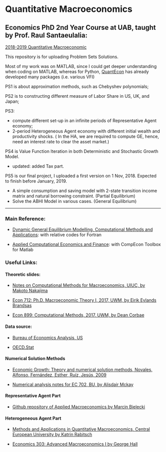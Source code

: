 # Quantitative Macroeconomics

## Economics PhD 2nd Year Course at UAB, taught by Prof. Raul Santaeulalia:
[2018-2019 Quantitative Macroeconomic](http://r-santaeulalia.net/Quantitative-Macro-F18-UnitI.html)

This repository is for uploading Problem Sets Solutions.

Most of my work was on MATLAB, since I could get deeper understanding when coding on MATLAB, whereas for Python,
[QuantEcon](https://lectures.quantecon.org/py/index.html) has already developed many packages (i.e. various VFI)

PS1 is about approximation methods, such as Chebyshev polynomials;  

PS2 is to constructing different measure of Labor Share in US, UK, and Japan;

PS3:
- compute different set-up in an infinite periods of Representative Agent economy;
- 2-period Heterogeneous Agent economy with different initial wealth and productivity shocks. ( In the HA, we are required to compute GE, hence, need an interest rate to clear the asset market.)

PS4 is Value Function Iteration in both Deterministic and Stochastic Growth Model.
- updated: added Tax part.

PS5 is our final project, I uploaded a first version on 1 Nov, 2018. Expected to finish before January, 2019.
- A simple consumption and saving model with 2-state transition income matrix and natural borrowing constraint. (Partial Equilibrium)
- Solve the ABHI Model in various cases. (General Equilibrium)

---

### Main Reference:
- [Dynamic General Equilibrium Modelling, Computational Methods and Applications](https://www.wiwi.uni-augsburg.de/vwl/maussner/dge_buch/dge_book_2ed/downloads_2nd/): with relative codes for Fortran

- [Applied Computational Economics and Finance](http://www4.ncsu.edu/unity/users/p/pfackler/www/compecon/): with CompEcon Toolbox for Matlab

### Useful Links:

#### Theoretic slides:
- [Notes on Computational Methods for Macroeconomics, UIUC, by Makoto Nakajima](https://sites.google.com/site/makotonakajima/notes)

- [Econ 712: Ph.D. Macroeconomic Theory I, 2017, UWM, by Eirik Eylands Brandsas](https://sites.google.com/site/eirikbrandsaas/teaching/econ712_2017)

- [Econ 899: Computational Methods, 2017, UWM, by Dean Corbae](https://sites.google.com/a/wisc.edu/deancorbae/teaching)

#### Data source:
- [Bureau of Economics Analysis, US](https://apps.bea.gov/iTable/iTable.cfm?reqid=19&step=2#reqid=19&step=2&isuri=1&1921=survey)

- [OECD.Stat](https://stats.oecd.org/#)

#### Numerical Solution Methods
- [Economic Growth: Theory and numerical solution methods, Novales, Alfonso, Fernández, Esther, Ruíz, Jesús, 2009](https://www.ucm.es/fundamentos-analisis-economico2/growth-textbook)

- [Numerical analysis notes for EC 702, BU, by Alisdair Mckay](http://people.bu.edu/amckay/EC702/index.html)

#### Representative Agent Part

- [Github repository of Applied Macroeconomics by Marcin Bielecki ](http://coin.wne.uw.edu.pl/mbielecki/index.php?show=LecturesApplied_Macroeconomics)


#### Heterogeneous Agent Part

- [Methods and Applications in Quantitative Macroeconomics, Central European University by Katrin Rabitsch](https://sites.google.com/site/katrinrabitsch/teaching/quantmacro2012)

- [Economics 303: Advanced Macroeconomics I by George Hall](http://people.brandeis.edu/~ghall/econ303/)
